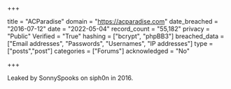 +++

title = "ACParadise"
domain = "https://acparadise.com"
date_breached = "2016-07-12"
date = "2022-05-04"
record_count = "55,182"
privacy = "Public"
Verified = "True"
hashing = ["bcrypt", "phpBB3"]
breached_data = ["Email addresses", "Passwords", "Usernames", "IP addresses"]
type = ["posts","post"]
categories = ["Forums"]
acknowledged = "No"


+++


Leaked by SonnySpooks on siph0n in 2016.

